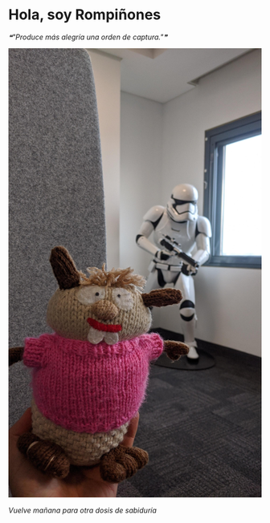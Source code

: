 # Hola, soy Rompiñones

<!--STARTS_HERE_QUOTE_README-->
<i>❝"Produce más alegría una orden de captura."❞</i>
<!--ENDS_HERE_QUOTE_README-->

<!--START_SECTION:update_image-->
![alt text](https://raw.githubusercontent.com/focaalvarez/rompinones/main/.github/images/IMG_20220518_180120.jpg?raw=true)
<!--END_SECTION:update_image-->

*Vuelve mañana para otra dosis de sabiduría*
